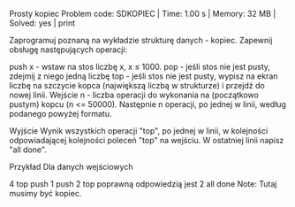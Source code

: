 Prosty kopiec
Problem code: SDKOPIEC | Time: 1.00 s | Memory: 32 MB | Solved: yes | print

Zaprogramuj poznaną na wykładzie strukturę danych - kopiec. Zapewnij obsługę następujących operacji:

push x - wstaw na stos liczbę x, x ≤ 1000.
pop - jeśli stos nie jest pusty, zdejmij z niego jedną liczbę
top - jeśli stos nie jest pusty, wypisz na ekran liczbę na szczycie kopca (największą liczbą w strukturze) i przejdź do nowej linii.
Wejście
n - liczba operacji do wykonania na (początkowo pustym) kopcu (n <= 50000). Następnie n operacji, po jednej w linii, według podanego powyżej formatu.

Wyjście
Wynik wszystkich operacji "top", po jednej w linii, w kolejności odpowiadającej kolejności poleceń "top" na wejściu. W ostatniej linii napisz "all done".

Przykład
Dla danych wejściowych

4
top
push 1
push 2
top
poprawną odpowiedzią jest
2
all done
Note: Tutaj musimy być kopiec.
